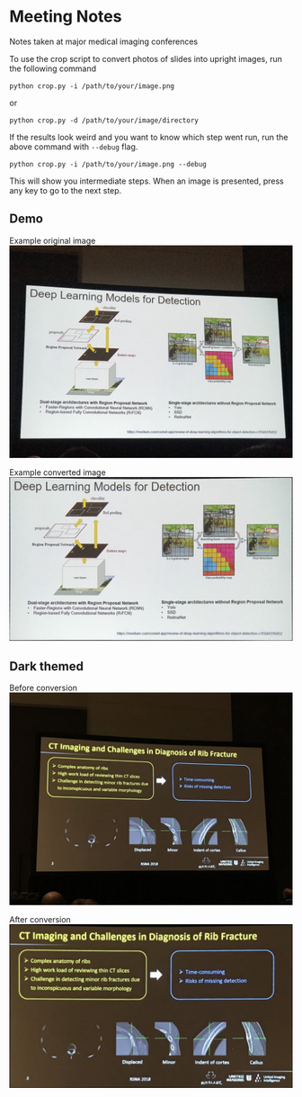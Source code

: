 # Meeting Notes
Notes taken at major medical imaging conferences

To use the crop script to convert photos of slides into upright images, run the following command

```
python crop.py -i /path/to/your/image.png
```

or

```
python crop.py -d /path/to/your/image/directory
```

If the results look weird and you want to know which step went run, run the above command with `--debug` flag.

```
python crop.py -i /path/to/your/image.png --debug
```

This will show you intermediate steps. When an image is presented, press any key to go to the next step.

## Demo
Example original image
![](./assets/orig.jpg)


Example converted image
![](./assets/warped.jpg)

## Dark themed
Before conversion
![](./assets/orig_dark.jpg)

After conversion
![](./assets/warped_dark.jpg)